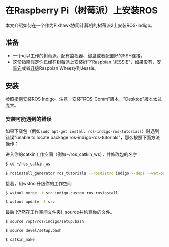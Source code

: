 # 在Raspberry Pi（树莓派）上安装ROS


本文介绍如何在一个作为Pixhawk协同计算机的树莓派2上安装ROS-indigo。

## 准备

- 一个可以工作的树莓派，配有监视器、键盘或者配置好的SSH连接。
- 这份指南假定你已经在树莓派上安装好了Raspbian "JESSIE"，如果没有，[安装它](https://www.raspberrypi.org/downloads/raspbian/)或者[升级](http://raspberrypi.stackexchange.com/questions/27858/upgrade-to-raspbian-jessie)Raspbian Wheezy到Jessie。

## 安装

参照[指南](http://wiki.ros.org/ROSberryPi/Installing%20ROS%20Indigo%20on%20Raspberry%20Pi)安装ROS Indigo。注意：安装"ROS-Comm"版本，"Desktop"版本太过庞大。

### 安装可能遇到的错误

如果下载包（例如`sudo apt-get install ros-indigo-ros-tutorials`）时遇到错误"unable to locate package ros-indigo-ros-tutorials"，那么按照下面方法操作：

进入你的catkin工作空间（例如~/ros_catkin_ws），并修改包的名字

```sh
$ cd ~/ros_catkin_ws

$ rosinstall_generator ros_tutorials --rosdistro indigo --deps --wet-only --exclude roslisp --tar > indigo-custom_ros.rosinstall
```

接着，用wstool升级你的工作空间

```sh
$ wstool merge -t src indigo-custom_ros.rosinstall

$ wstool update -t src
```

最后 (仍然在工作空间文件夹), source并构建你的文件。

```sh
$ source /opt/ros/indigo/setup.bash

$ source devel/setup.bash

$ catkin_make
```
